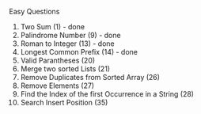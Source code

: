 Easy Questions
1. Two Sum (1) - done
2. Palindrome Number (9) - done
3. Roman to Integer (13) - done
4. Longest Common Prefix (14) - done
5. Valid Parantheses (20)
6. Merge two sorted Lists (21)
7. Remove Duplicates from Sorted Array (26)
8. Remove Elements (27)
9. Find the Index of the first Occurrence in a String (28)
10. Search Insert Position (35)

